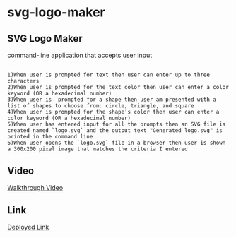 # svg-logo-maker

## SVG Logo Maker

command-line application that accepts user input

##

    1)When user is prompted for text then user can enter up to three characters
    2)When user is prompted for the text color then user can enter a color keyword (OR a hexadecimal number)
    3)When user is  prompted for a shape then user am presented with a list of shapes to choose from: circle, triangle, and square
    4)When user is prompted for the shape's color then user can enter a color keyword (OR a hexadecimal number)
    5)When user has entered input for all the prompts then an SVG file is created named `logo.svg` and the output text "Generated logo.svg" is printed in the command line
    6)When user opens the `logo.svg` file in a browser then user is shown a 300x200 pixel image that matches the criteria I entered



## Video
[Walkthrough Video]( )

## Link 
[Deployed Link]( )
